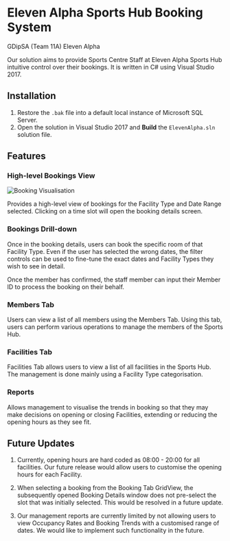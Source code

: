 # Eleven Alpha Sports Hub Booking System

GDipSA (Team 11A) Eleven Alpha

Our solution aims to provide Sports Centre Staff at Eleven Alpha Sports Hub intuitive control over their bookings. It is written in C# using Visual Studio 2017.

## Installation

1. Restore the `.bak` file into a default local instance of Microsoft SQL Server.
2. Open the solution in Visual Studio 2017 and **Build** the `ElevenAlpha.sln` solution file.

## Features

### High-level Bookings View

![Booking Visualisation](https://thumbs.gfycat.com/DetailedOccasionalAiredale-size_restricted.gif)

Provides a high-level view of bookings for the Facility Type and Date Range selected. Clicking on a time slot will open the booking details screen.

### Bookings Drill-down

Once in the booking details, users can book the specific room of that Facility Type. Even if the user has selected the wrong dates, the filter controls can be used to fine-tune the exact dates and Facility Types they wish to see in detail.

Once the member has confirmed, the staff member can input their Member ID to process the booking on their behalf.

### Members Tab

Users can view a list of all members using the Members Tab. Using this tab, users can perform various operations to manage the members of the Sports Hub.

### Facilities Tab

Facilities Tab allows users to view a list of all facilities in the Sports Hub. The management is done mainly using a Facility Type categorisation.

### Reports

Allows management to visualise the trends in booking so that they may make decisions on opening or closing Facilities, extending or reducing the opening hours as they see fit.

## Future Updates

1. Currently, opening hours are hard coded as 08:00 - 20:00 for all facilities. Our future release would allow users to customise the opening hours for each Facility.

2. When selecting a booking from the Booking Tab GridView, the subsequently opened Booking Details window does not pre-select the slot that was initially selected. This would be resolved in a future update.

3. Our management reports are currently limited by not allowing users to view Occupancy Rates and Booking Trends with a customised range of dates. We would like to implement such functionality in the future.